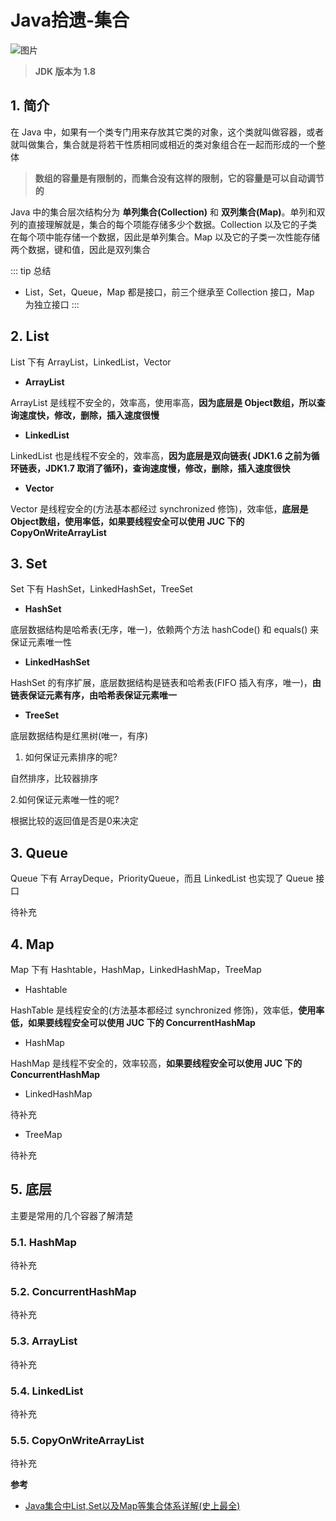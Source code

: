 # Java拾遗-集合

![图片](https://cdn.jsdelivr.net/gh/wliduo/CDN@master/2020/04/20200429001.png)

> **JDK 版本为 1.8**

## 1. 简介

在 Java 中，如果有一个类专门用来存放其它类的对象，这个类就叫做容器，或者就叫做集合，集合就是将若干性质相同或相近的类对象组合在一起而形成的一个整体

> **数组的容量是有限制的，而集合没有这样的限制，它的容量是可以自动调节的**

Java 中的集合层次结构分为 **单列集合(Collection)** 和 **双列集合(Map)**。单列和双列的直接理解就是，集合的每个项能存储多少个数据。Collection 以及它的子类在每个项中能存储一个数据，因此是单列集合。Map 以及它的子类一次性能存储两个数据，键和值，因此是双列集合

::: tip 总结
* List，Set，Queue，Map 都是接口，前三个继承至 Collection 接口，Map 为独立接口
:::

## 2. List

List 下有 ArrayList，LinkedList，Vector

* **ArrayList**

ArrayList 是线程不安全的，效率高，使用率高，**因为底层是 Object数组，所以查询速度快，修改，删除，插入速度很慢**

* **LinkedList**

LinkedList 也是线程不安全的，效率高，**因为底层是双向链表( JDK1.6 之前为循环链表，JDK1.7 取消了循环)，查询速度慢，修改，删除，插入速度很快**

* **Vector**

Vector 是线程安全的(方法基本都经过 synchronized 修饰)，效率低，**底层是 Object数组，使用率低，如果要线程安全可以使用 JUC 下的 CopyOnWriteArrayList**

## 3. Set

Set 下有 HashSet，LinkedHashSet，TreeSet

* **HashSet**

底层数据结构是哈希表(无序，唯一)，依赖两个方法 hashCode() 和 equals() 来保证元素唯一性

* **LinkedHashSet**

HashSet 的有序扩展，底层数据结构是链表和哈希表(FIFO 插入有序，唯一)，**由链表保证元素有序，由哈希表保证元素唯一**

* **TreeSet**

底层数据结构是红黑树(唯一，有序)

1. 如何保证元素排序的呢?

自然排序，比较器排序

2.如何保证元素唯一性的呢?

根据比较的返回值是否是0来决定

## 3. Queue

Queue 下有 ArrayDeque，PriorityQueue，而且 LinkedList 也实现了 Queue 接口

待补充

## 4. Map

Map 下有 Hashtable，HashMap，LinkedHashMap，TreeMap

* Hashtable

HashTable 是线程安全的(方法基本都经过 synchronized 修饰)，效率低，**使用率低，如果要线程安全可以使用 JUC 下的 ConcurrentHashMap**

* HashMap

HashMap 是线程不安全的，效率较高，**如果要线程安全可以使用 JUC 下的 ConcurrentHashMap**

* LinkedHashMap

待补充

* TreeMap

待补充

## 5. 底层

主要是常用的几个容器了解清楚

### 5.1. HashMap

待补充

### 5.2. ConcurrentHashMap

待补充

### 5.3. ArrayList

待补充

### 5.4. LinkedList

待补充

### 5.5. CopyOnWriteArrayList

待补充

**参考**

* [Java集合中List,Set以及Map等集合体系详解(史上最全)](https://blog.csdn.net/zhangqunshuai/article/details/80660974)


